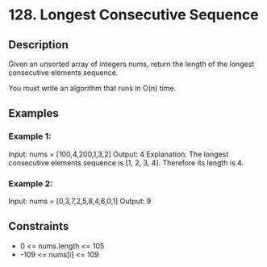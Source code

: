 # 128. Longest Consecutive Sequence

## Description
Given an unsorted array of integers nums, return the length of the longest consecutive elements sequence.

You must write an algorithm that runs in O(n) time.

## Examples

### Example 1:
Input: nums = [100,4,200,1,3,2]
Output: 4
Explanation: The longest consecutive elements sequence is [1, 2, 3, 4]. Therefore its length is 4.


### Example 2:
Input: nums = [0,3,7,2,5,8,4,6,0,1]
Output: 9


## Constraints
- 0 <= nums.length <= 105
- -109 <= nums[i] <= 109